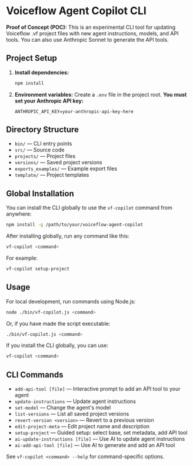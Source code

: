 # Voiceflow Agent Copilot CLI

**Proof of Concept (POC):** This is an experimental CLI tool for updating Voiceflow .vf project files with new agent instructions, models, and API tools. You can also use Anthropic Sonnet to generate the API tools.

## Project Setup

1. **Install dependencies:**
   ```sh
   npm install
   ```
2. **Environment variables:**
   Create a `.env` file in the project root. **You must set your Anthropic API key:**
   ```env
   ANTHROPIC_API_KEY=your-anthropic-api-key-here
   ```

## Directory Structure

- `bin/` — CLI entry points
- `src/` — Source code
- `projects/` — Project files
- `versions/` — Saved project versions
- `exports_examples/` — Example export files
- `template/` — Project templates

## Global Installation

You can install the CLI globally to use the `vf-copilot` command from anywhere:

```sh
npm install -g /path/to/your/voiceflow-agent-copilot
```

After installing globally, run any command like this:

```sh
vf-copilot <command>
```

For example:

```sh
vf-copilot setup-project
```

## Usage

For local development, run commands using Node.js:

```sh
node ./bin/vf-copilot.js <command>
```

Or, if you have made the script executable:

```sh
./bin/vf-copilot.js <command>
```

If you install the CLI globally, you can use:

```sh
vf-copilot <command>
```

## CLI Commands
- `add-api-tool [file]` — Interactive prompt to add an API tool to your agent
- `update-instructions` — Update agent instructions
- `set-model` — Change the agent's model
- `list-versions` — List all saved project versions
- `revert-version <version>` — Revert to a previous version
- `edit-project-meta` — Edit project name and description
- `setup-project` — Guided setup: select base, set metadata, add API tool
- `ai-update-instructions [file]` — Use AI to update agent instructions
- `ai-add-api-tool [file]` — Use AI to generate and add an API tool

See `vf-copilot <command> --help` for command-specific options.
